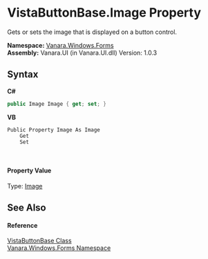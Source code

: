 # VistaButtonBase.Image Property 
 

Gets or sets the image that is displayed on a button control.

**Namespace:**&nbsp;<a href="c580cf52-4028-70db-28d0-f9b1abc03861">Vanara.Windows.Forms</a><br />**Assembly:**&nbsp;Vanara.UI (in Vanara.UI.dll) Version: 1.0.3

## Syntax

**C#**<br />
``` C#
public Image Image { get; set; }
```

**VB**<br />
``` VB
Public Property Image As Image
	Get
	Set
```

<br />

#### Property Value
Type: <a href="http://msdn2.microsoft.com/en-us/library/k7e7b2kd" target="_blank">Image</a>

## See Also


#### Reference
<a href="0d48324c-f437-68f4-1f1f-37ea3f141987">VistaButtonBase Class</a><br /><a href="c580cf52-4028-70db-28d0-f9b1abc03861">Vanara.Windows.Forms Namespace</a><br />